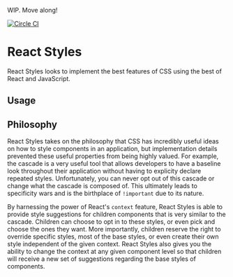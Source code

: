 WIP. Move along!

[![Circle CI](https://circleci.com/gh/joshblack/react-styles.svg?style=svg)](https://circleci.com/gh/joshblack/react-styles)

# React Styles

React Styles looks to implement the best features of CSS using the best of React and JavaScript.

## Usage

## Philosophy

React Styles takes on the philosophy that CSS has incredibly useful ideas on how to style components in an application, but implementation details prevented these useful properties from being highly valued. For example, the cascade is a very useful tool that allows developers to have a baseline look throughout their application without having to explicity declare repeated styles. Unfortunately, you can never opt out of this cascade or change what the cascade is composed of. This ultimately leads to specificity wars and is the birthplace of `!important` due to its nature.

By harnessing the power of React's `context` feature, React Styles is able to provide style suggestions for children components that is very similar to the cascade. Children can choose to opt in to these styles, or even pick and choose the ones they want. More importantly, children reserve the right to override specific styles, most of the base styles, or even create their own style independent of the given context. React Styles also gives you the ability to change the context at any given component level so that children will receive a new set of suggestions regarding the base styles of components.
